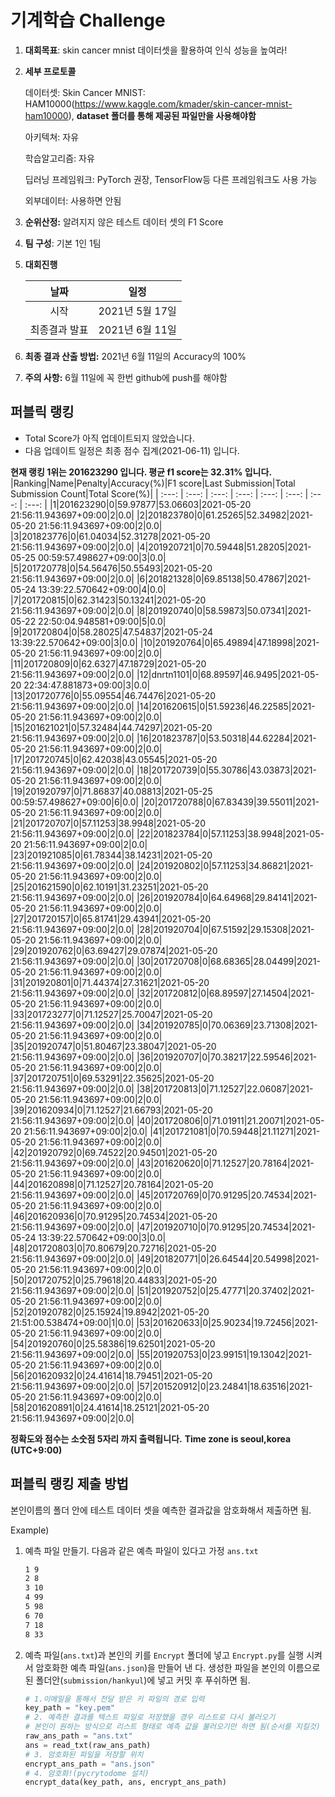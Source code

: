 # **기계학습 Challenge**
1. **대회목표**: skin cancer mnist 데이터셋을 활용하여 인식 성능을 높여라!

2. **세부 프로토콜**

   데이터셋: Skin Cancer MNIST: HAM10000(https://www.kaggle.com/kmader/skin-cancer-mnist-ham10000), 
           **dataset 폴더를 통해 제공된 파일만을 사용해야함**

   아키텍쳐: 자유

   학습알고리즘: 자유

   딥러닝 프레임워크: PyTorch 권장, TensorFlow등 다른 프레임워크도 사용 가능

   외부데이터: 사용하면 안됨

3. **순위산정:** 알려지지 않은 테스트 데이터 셋의 F1 Score

4. **팀 구성**: 기본 1인 1팀

5. **대회진행**

   |     날짜      |      일정       |
   | :-----------: | :-------------: |
   |     시작      | 2021년 5월 17일 |
   | 최종결과 발표 | 2021년 6월 11일  |

6. **최종 결과 산출 방법:** 2021년 6월 11일의 Accuracy의 100%

7. **주의 사항:** 6월 11일에 꼭 한번 github에 push를 해야함


## 퍼블릭 랭킹

  
- Total Score가 아직 업데이트되지 않았습니다. 
 - 다음 업데이트 일정은 최종 점수 집계(2021-06-11) 입니다.
  
**현재 랭킹 1위는 201623290 입니다. 평균 f1 score는 32.31% 입니다.**
|Ranking|Name|Penalty|Accuracy(%)|F1 score|Last Submission|Total Submission Count|Total Score(%)|
| :---: | :---: | :---: | :---: | :---: | :---: | :---: | :---: |
|1|201623290|0|59.97877|53.06603|2021-05-20 21:56:11.943697+09:00|2|0.0|
|2|201823780|0|61.25265|52.34982|2021-05-20 21:56:11.943697+09:00|2|0.0|
|3|201823776|0|61.04034|52.31278|2021-05-20 21:56:11.943697+09:00|2|0.0|
|4|201920721|0|70.59448|51.28205|2021-05-25 00:59:57.498627+09:00|3|0.0|
|5|201720778|0|54.56476|50.55493|2021-05-20 21:56:11.943697+09:00|2|0.0|
|6|201821328|0|69.85138|50.47867|2021-05-24 13:39:22.570642+09:00|4|0.0|
|7|201720815|0|62.31423|50.13241|2021-05-20 21:56:11.943697+09:00|2|0.0|
|8|201920740|0|58.59873|50.07341|2021-05-22 22:50:04.948581+09:00|5|0.0|
|9|201720804|0|58.28025|47.54837|2021-05-24 13:39:22.570642+09:00|3|0.0|
|10|201920764|0|65.49894|47.18998|2021-05-20 21:56:11.943697+09:00|2|0.0|
|11|201720809|0|62.6327|47.18729|2021-05-20 21:56:11.943697+09:00|2|0.0|
|12|dnrtn1101|0|68.89597|46.9495|2021-05-20 22:34:47.881873+09:00|3|0.0|
|13|201720776|0|55.09554|46.74476|2021-05-20 21:56:11.943697+09:00|2|0.0|
|14|201620615|0|51.59236|46.22585|2021-05-20 21:56:11.943697+09:00|2|0.0|
|15|201621021|0|57.32484|44.74297|2021-05-20 21:56:11.943697+09:00|2|0.0|
|16|201823787|0|53.50318|44.62284|2021-05-20 21:56:11.943697+09:00|2|0.0|
|17|201720745|0|62.42038|43.05545|2021-05-20 21:56:11.943697+09:00|2|0.0|
|18|201720739|0|55.30786|43.03873|2021-05-20 21:56:11.943697+09:00|2|0.0|
|19|201920797|0|71.86837|40.08813|2021-05-25 00:59:57.498627+09:00|6|0.0|
|20|201720788|0|67.83439|39.55011|2021-05-20 21:56:11.943697+09:00|2|0.0|
|21|201720707|0|57.11253|38.9948|2021-05-20 21:56:11.943697+09:00|2|0.0|
|22|201823784|0|57.11253|38.9948|2021-05-20 21:56:11.943697+09:00|2|0.0|
|23|201921085|0|61.78344|38.14231|2021-05-20 21:56:11.943697+09:00|2|0.0|
|24|201920802|0|57.11253|34.86821|2021-05-20 21:56:11.943697+09:00|2|0.0|
|25|201621590|0|62.10191|31.23251|2021-05-20 21:56:11.943697+09:00|2|0.0|
|26|201920784|0|64.64968|29.84141|2021-05-20 21:56:11.943697+09:00|2|0.0|
|27|201720157|0|65.81741|29.43941|2021-05-20 21:56:11.943697+09:00|2|0.0|
|28|201920704|0|67.51592|29.15308|2021-05-20 21:56:11.943697+09:00|2|0.0|
|29|201920762|0|63.69427|29.07874|2021-05-20 21:56:11.943697+09:00|2|0.0|
|30|201720708|0|68.68365|28.04499|2021-05-20 21:56:11.943697+09:00|2|0.0|
|31|201920801|0|71.44374|27.31621|2021-05-20 21:56:11.943697+09:00|2|0.0|
|32|201720812|0|68.89597|27.14504|2021-05-20 21:56:11.943697+09:00|2|0.0|
|33|201723277|0|71.12527|25.70047|2021-05-20 21:56:11.943697+09:00|2|0.0|
|34|201920785|0|70.06369|23.71308|2021-05-20 21:56:11.943697+09:00|2|0.0|
|35|201920747|0|51.80467|23.38047|2021-05-20 21:56:11.943697+09:00|2|0.0|
|36|201920707|0|70.38217|22.59546|2021-05-20 21:56:11.943697+09:00|2|0.0|
|37|201720751|0|69.53291|22.35625|2021-05-20 21:56:11.943697+09:00|2|0.0|
|38|201720813|0|71.12527|22.06087|2021-05-20 21:56:11.943697+09:00|2|0.0|
|39|201620934|0|71.12527|21.66793|2021-05-20 21:56:11.943697+09:00|2|0.0|
|40|201720806|0|71.01911|21.20071|2021-05-20 21:56:11.943697+09:00|2|0.0|
|41|201721081|0|70.59448|21.11271|2021-05-20 21:56:11.943697+09:00|2|0.0|
|42|201920792|0|69.74522|20.94501|2021-05-20 21:56:11.943697+09:00|2|0.0|
|43|201620620|0|71.12527|20.78164|2021-05-20 21:56:11.943697+09:00|2|0.0|
|44|201620898|0|71.12527|20.78164|2021-05-20 21:56:11.943697+09:00|2|0.0|
|45|201720769|0|70.91295|20.74534|2021-05-20 21:56:11.943697+09:00|2|0.0|
|46|201620936|0|70.91295|20.74534|2021-05-20 21:56:11.943697+09:00|2|0.0|
|47|201920710|0|70.91295|20.74534|2021-05-24 13:39:22.570642+09:00|3|0.0|
|48|201720803|0|70.80679|20.72716|2021-05-20 21:56:11.943697+09:00|2|0.0|
|49|201820771|0|26.64544|20.54998|2021-05-20 21:56:11.943697+09:00|2|0.0|
|50|201720752|0|25.79618|20.44833|2021-05-20 21:56:11.943697+09:00|2|0.0|
|51|201920752|0|25.47771|20.37402|2021-05-20 21:56:11.943697+09:00|2|0.0|
|52|201920782|0|25.15924|19.8942|2021-05-20 21:51:00.538474+09:00|1|0.0|
|53|201620633|0|25.90234|19.72456|2021-05-20 21:56:11.943697+09:00|2|0.0|
|54|201920760|0|25.58386|19.62501|2021-05-20 21:56:11.943697+09:00|2|0.0|
|55|201920753|0|23.99151|19.13042|2021-05-20 21:56:11.943697+09:00|2|0.0|
|56|201620932|0|24.41614|18.79451|2021-05-20 21:56:11.943697+09:00|2|0.0|
|57|201520912|0|23.24841|18.63516|2021-05-20 21:56:11.943697+09:00|2|0.0|
|58|201620891|0|24.41614|18.25121|2021-05-20 21:56:11.943697+09:00|2|0.0|


**정확도와 점수는 소숫점 5자리 까지 출력됩니다.**
**Time zone is seoul,korea (UTC+9:00)**
## 퍼블릭 랭킹 제출 방법

본인이름의 폴더 안에 테스트 데이터 셋을 예측한 결과값을 암호화해서 제출하면 됨.

Example) 

1. 예측 파일 만들기. 다음과 같은 예측 파일이 있다고 가정 `ans.txt`

   ```tex
   1 9
   2 8
   3 10
   4 99
   5 98
   6 70
   7 18
   8 33
   ```

2. 예측 파일(`ans.txt`)과 본인의 키를 `Encrypt` 폴더에 넣고 `Encrypt.py`를 실행 시켜서 암호화한 예측 파일(`ans.json`)을 만들어 낸 다. 생성한 파일을 본인의 이름으로 된 폴더안(`submission/hankyul`)에 넣고 커밋 후 푸쉬하면 됨.

   ```python
   # 1.이메일을 통해서 전달 받은 키 파일의 경로 입력
   key_path = "key.pem"
   # 2. 예측한 결과를 텍스트 파일로 저장했을 경우 리스트로 다시 불러오기
   # 본인이 원하는 방식으로 리스트 형태로 예측 값을 불러오기만 하면 됨(순서를 지킬것)
   raw_ans_path = "ans.txt"
   ans = read_txt(raw_ans_path)
   # 3. 암호화된 파일을 저장할 위치
   encrypt_ans_path = "ans.json"
   # 4. 암호화!(pycrytodome 설치)
   encrypt_data(key_path, ans, encrypt_ans_path)
   ```




